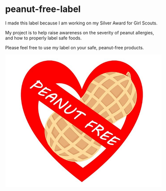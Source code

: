 # peanut-free-label
I made this label because I am working on my Silver Award for Girl Scouts. 

My project is to help raise awareness on the severity of peanut allergies, and how to properly label safe foods.

Please feel free to use my label on your safe, peanut-free products.

<img src="./Peanut%20Free%20graphic.jpg">
